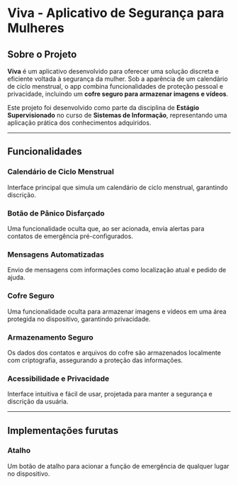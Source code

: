 # Viva - Aplicativo de Segurança para Mulheres

## Sobre o Projeto

**Viva** é um aplicativo desenvolvido para oferecer uma solução discreta e eficiente voltada à segurança da mulher. Sob a aparência de um calendário de ciclo menstrual, o app combina funcionalidades de proteção pessoal e privacidade, incluindo um **cofre seguro para armazenar imagens e vídeos**.

Este projeto foi desenvolvido como parte da disciplina de **Estágio Supervisionado** no curso de **Sistemas de Informação**, representando uma aplicação prática dos conhecimentos adquiridos.

---

## Funcionalidades

### **Calendário de Ciclo Menstrual**
Interface principal que simula um calendário de ciclo menstrual, garantindo discrição.

### **Botão de Pânico Disfarçado**
Uma funcionalidade oculta que, ao ser acionada, envia alertas para contatos de emergência pré-configurados.

### **Mensagens Automatizadas**
Envio de mensagens com informações como localização atual e pedido de ajuda.

### **Cofre Seguro**
Uma funcionalidade oculta para armazenar imagens e vídeos em uma área protegida no dispositivo, garantindo privacidade.

### **Armazenamento Seguro**
Os dados dos contatos e arquivos do cofre são armazenados localmente com criptografia, assegurando a proteção das informações.

### **Acessibilidade e Privacidade**
Interface intuitiva e fácil de usar, projetada para manter a segurança e discrição da usuária.

---

## Implementações furutas

### **Atalho**
Um botão de atalho para acionar a função de emergência de qualquer lugar no dispositivo.
